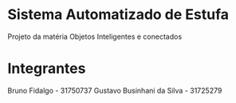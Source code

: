 # Sistema Automatizado de Estufa
Projeto da matéria Objetos Inteligentes e conectados

# Integrantes
Bruno Fidalgo - 31750737
Gustavo Businhani da Silva - 31725279

